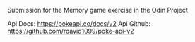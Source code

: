 Submission for the Memory game exercise in the Odin Project

Api Docs: https://pokeapi.co/docs/v2
Api Github: https://github.com/rdavid1099/poke-api-v2